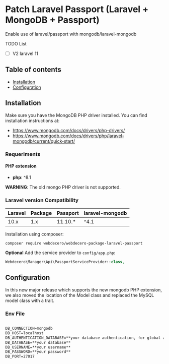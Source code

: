 # Patch Laravel Passport (Laravel + MongoDB + Passport)

Enable use of laravel/passport with mongodb/laravel-mongodb

TODO List

- [ ] V2 laravel 11

## Table of contents

- [Installation](#installation)
- [Configuration](#configuration)

## Installation

Make sure you have the MongoDB PHP driver installed. You can find installation instructions at:

- <https://www.mongodb.com/docs/drivers/php-drivers/>
- <https://www.mongodb.com/docs/drivers/php/laravel-mongodb/current/quick-start/>

### Requeriments

#### PHP extension

- **php**: ^8.1

**WARNING**: The old mongo PHP driver is not supported.

### Laravel version Compatibility

| Laravel | Package | Passport | laravel-mongodb   |
| :------ | :------ | :------- | :---------------- |
| 10.x    | 1.x     | 11.10.*  | ^4.1              |

Installation using composer:

```
composer require webdecero/webdecero-package-laravel-passport
```

**Optional** Add the service provider to `config/app.php`:

```php
Webdecero\Manager\Api\PassportServiceProvider::class,
```

## Configuration

In this new major release which supports the new mongodb PHP extension, we also moved the location of the Model class and replaced the MySQL model class with a trait.

### Env File

```txt

DB_CONNECTION=mongodb
DB_HOST=localhost
DB_AUTHENTICATION_DATABASE=**your database authentication, for global authentication use admin**
DB_DATABASE=**your database**
DB_USERNAME=**your username**
DB_PASSWORD=**your password**
DB_PORT=27017

```
